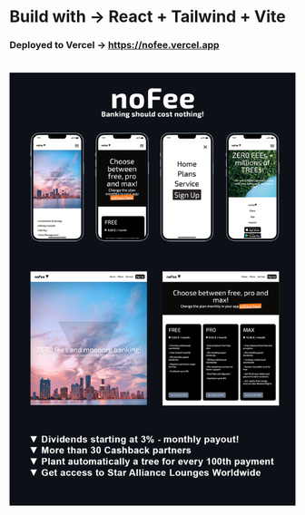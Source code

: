 # Build with → React + Tailwind + Vite

### Deployed to Vercel → https://nofee.vercel.app
#
![Home Page](public/images/readme.png)